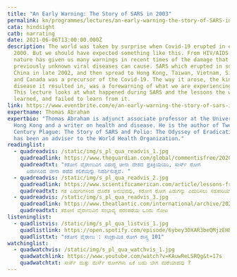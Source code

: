 ```yaml
---
title: "An Early Warning: The Story of SARS in 2003"
permalink: kn/programmes/lectures/an-early-warning-the-story-of-SARS-in-2003/
cata: hindsight
catb: narrating
date: 2021-06-06T13:00:00.000Z
description: The world was taken by surprise when Covid-19 erupted in early
  2000. But we should have expected something like this. From HIV/AIDS to Ebola,
  nature has given us many warnings in recent times of the damage that
  previously unknown viral diseases can cause. SARS which erupted in southern
  China in late 2002, and then spread to Hong Kong, Taiwan, Vietnam, Singapore
  and Canada was a precursor of the Covid-19. The way it arose, the kind of
  disease it resulted in, was a forewarning of what we are experiencing today.
  This lecture looks at what happened during SARS and the lessons the world
  learned, and failed to learn from it.
link: https://www.eventbrite.com/e/an-early-warning-the-story-of-sars-in-2003-lecture-tutorial-registration-152304148809
expertname: Thomas Abraham
expertbio: "Thomas Abraham is adjunct associate professor at the University of
  Hong Kong and a writer on health and disease. He is the author of Twenty First
  Century Plague: The Story of SARS and Polio: The Odyssey of Eradication. He
  has been an adviser to the World Health Organization."
readinglist:
  - quadreadvis: /static/img/s_pl_qua_readvis_1.jpg
    quadreadlink: https://www.theguardian.com/global/commentisfree/2020/jan/23/china-coronavirus-sars-cover-up-beijing-disease-dissent
    quadreadtxt: "ಕರೋನ ವೈರಾಣುವಿನ ವಿರುದ್ಧ ಚೀನಾ ದೇಶದ ಪ್ರತಿಕ್ರಿಯೆಯು, ಸಾರ್ಸ್‌ ರೋಗ
      ಪಿಡುಗಿನಿಂದ ಚೀನಾ ಪಡೆದ ಕಲಿಕೆಯನ್ನು ನಿದರ್ಶಿಸುತ್ತದೆ. "
  - quadreadvis: /static/img/s_pl_qua_readvis_2.jpg
    quadreadlink: https://www.scientificamerican.com/article/lessons-from-past-outbreaks-could-help-fight-the-coronavirus-pandemic1/
    quadreadtxt: ಗತ ಪಿಡುಗುಗಳಿಂದ ದೊರೆತ ಅನುಭವವು, ಕರೋನ ರೋಗ ಪಿಡುಗನ್ನು ಎದುರಿಸಲು ಸಹಕಾರಿಯಾಗ ಬಹುದು.
  - quadreadvis: /static/img/s_pl_qua_readvis_3.jpg
    quadreadlink: https://www.theatlantic.com/international/archive/2020/03/hong-kong-sars-china-coronavirus-covid19/608131/
    quadreadtxt: ಕರೋನ ವೈರಾಣುವಿನ ಸಂಭಾವ್ಯ ಪರಂಪರೆಯ ಒಂದು ನೋಟ
listeninglist:
  - quadlistvis: /static/img/s_pl_qua_listvis_1.jpg
    quadlistlink: https://open.spotify.com/episode/6ybey3OXAR3beQMjzEHBjB
    quadlisttxt: "ಕರೋನ ವೈರಾಣು : ಸಾಂಕ್ರಾಮಿಕ ರೋಗ ಶಾಸ್ತ್ರ 101"
watchinglist:
  - quadwatchvis: /static/img/s_pl_qua_watchvis_1.jpg
    quadwatchlink: https://www.youtube.com/watch?v=KAuwReLSRQg&t=17s
    quadwatchtxt: ಸಾರ್ಸ್‌ ಮತ್ತು ಮೆರ್ಸ್‌ ರೋಗಗಳು ಏಕೆ ಬಹು ಬೇಗ ಮರೆಯಾದವು ?
---
```

